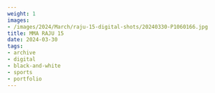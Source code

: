 ```yaml
---
weight: 1
images:
- /images/2024/March/raju-15-digital-shots/20240330-P1060166.jpg
title: MMA RAJU 15
date: 2024-03-30
tags:
- archive
- digital
- black-and-white
- sports
- portfolio
---
```


